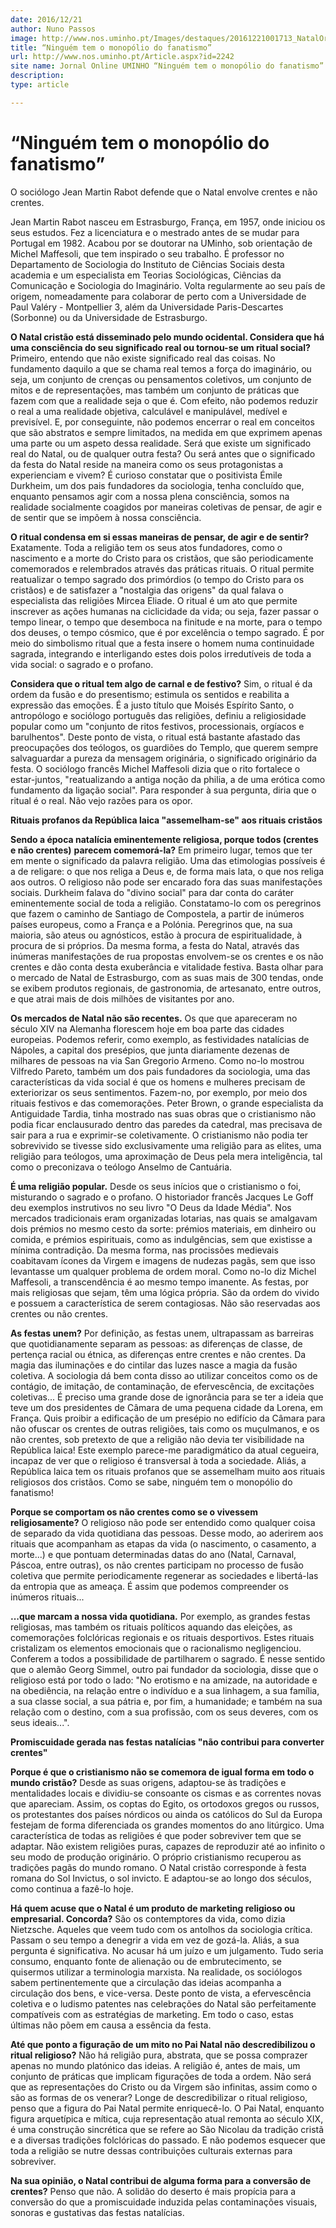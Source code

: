 ```yaml
---
date: 2016/12/21
author: Nuno Passos
image: http://www.nos.uminho.pt/Images/destaques/20161221001713_NatalOrtodoxoProcisodeNatalemTbilissi.jpg
title: “Ninguém tem o monopólio do fanatismo”
url: http://www.nos.uminho.pt/Article.aspx?id=2242
site name: Jornal Online UMINHO “Ninguém tem o monopólio do fanatismo”
description: 
type: article

---
```

# “Ninguém tem o monopólio do fanatismo”




O sociólogo Jean Martin Rabot defende que o Natal envolve crentes e não crentes.

Jean Martin Rabot nasceu em Estrasburgo, França, em 1957, onde iniciou os seus estudos. Fez a licenciatura e o mestrado antes de se mudar para Portugal em 1982. Acabou por se doutorar na UMinho, sob orientação de Michel Maffesoli, que tem inspirado o seu trabalho. É professor no Departamento de Sociologia do Instituto de Ciências Sociais desta academia e um especialista em Teorias Sociológicas, Ciências da Comunicação e Sociologia do Imaginário. Volta regularmente ao seu país de origem, nomeadamente para colaborar de perto com a Universidade de Paul Valéry - Montpellier 3, além da Universidade Paris-Descartes (Sorbonne) ou da Universidade de Estrasburgo.


**O Natal cristão está disseminado pelo mundo ocidental. Considera que há uma consciência do seu significado real ou tornou-se um ritual social?** 
Primeiro, entendo que não existe significado real das coisas. No fundamento daquilo a que se chama real temos a força do imaginário, ou seja, um conjunto de crenças ou pensamentos coletivos, um conjunto de mitos e de representações, mas também um conjunto de práticas que fazem com que a realidade seja o que é. Com efeito, não podemos reduzir o real a uma realidade objetiva, calculável e manipulável, medível e previsível. E, por conseguinte, não podemos encerrar o real em conceitos que são abstratos e sempre limitados, na medida em que exprimem apenas uma parte ou um aspeto dessa realidade. Será que existe um significado real do Natal, ou de qualquer outra festa? Ou será antes que o significado da festa do Natal reside na maneira como os seus protagonistas a experienciam e vivem? É curioso constatar que o positivista Émile Durkheim, um dos pais fundadores da sociologia, tenha concluído que, enquanto pensamos agir com a nossa plena consciência, somos na realidade socialmente coagidos por maneiras coletivas de pensar, de agir e de sentir que se impõem à nossa consciência.

**O ritual condensa em si essas maneiras de pensar, de agir e de sentir?** 
Exatamente. Toda a religião tem os seus atos fundadores, como o nascimento e a morte do Cristo para os cristãos, que são periodicamente comemorados e relembrados através das práticas rituais. O ritual permite reatualizar o tempo sagrado dos primórdios (o tempo do Cristo para os cristãos) e de satisfazer a "nostalgia das origens" da qual falava o especialista das religiões Mircea Eliade. O ritual é um ato que permite inscrever as ações humanas na ciclicidade da vida; ou seja, fazer passar o tempo linear, o tempo que desemboca na finitude e na morte, para o tempo dos deuses, o tempo cósmico, que é por excelência o tempo sagrado. É por meio do simbolismo ritual que a festa insere o homem numa continuidade sagrada, integrando e interligando estes dois polos irredutíveis de toda a vida social: o sagrado e o profano.

**Considera que o ritual tem algo de carnal e de festivo?** 
Sim, o ritual é da ordem da fusão e do presentismo; estimula os sentidos e reabilita a expressão das emoções. É a justo título que Moisés Espírito Santo, o antropólogo e sociólogo português das religiões, definiu a religiosidade popular como um "conjunto de ritos festivos, processionais, orgíacos e barulhentos". Deste ponto de vista, o ritual está bastante afastado das preocupações dos teólogos, os guardiões do Templo, que querem sempre salvaguardar a pureza da mensagem originária, o significado originário da festa. O sociólogo francês Michel Maffesoli dizia que o rito fortalece o estar-juntos, "reatualizando a antiga noção da philia, a de uma erótica como fundamento da ligação social". Para responder à sua pergunta, diria que o ritual é o real. Não vejo razões para os opor.

**Rituais profanos da República laica "assemelham-se" aos rituais cristãos** 

**Sendo a época natalícia eminentemente religiosa, porque todos (crentes e não crentes)** **parecem comemorá-la?** 
Em primeiro lugar, temos que ter em mente o significado da palavra religião. Uma das etimologias possíveis é a de religare: o que nos religa a Deus e, de forma mais lata, o que nos religa aos outros. O religioso não pode ser encarado fora das suas manifestações sociais. Durkheim falava do "divino social" para dar conta do caráter eminentemente social de toda a religião. Constatamo-lo com os peregrinos que fazem o caminho de Santiago de Compostela, a partir de inúmeros países europeus, como a França e a Polónia. Peregrinos que, na sua maioria, são ateus ou agnósticos, estão à procura de espiritualidade, à procura de si próprios. Da mesma forma, a festa do Natal, através das inúmeras manifestações de rua propostas envolvem-se os crentes e os não crentes e dão conta desta exuberância e vitalidade festiva. Basta olhar para o mercado de Natal de Estrasburgo, com as suas mais de 300 tendas, onde se exibem produtos regionais, de gastronomia, de artesanato, entre outros, e que atrai mais de dois milhões de visitantes por ano.

**Os mercados de Natal não são recentes.** 
Os que que apareceram no século XIV na Alemanha florescem hoje em boa parte das cidades europeias. Podemos referir, como exemplo, as festividades natalícias de Nápoles, a capital dos presépios, que junta diariamente dezenas de milhares de pessoas na via San Gregorio Armeno. Como no-lo mostrou Vilfredo Pareto, também um dos pais fundadores da sociologia, uma das características da vida social é que os homens e mulheres precisam de exteriorizar os seus sentimentos. Fazem-no, por exemplo, por meio dos rituais festivos e das comemorações. Peter Brown, o grande especialista da Antiguidade Tardia, tinha mostrado nas suas obras que o cristianismo não podia ficar enclausurado dentro das paredes da catedral, mas precisava de sair para a rua e exprimir-se coletivamente. O cristianismo não podia ter sobrevivido se tivesse sido exclusivamente uma religião para as elites, uma religião para teólogos, uma aproximação de Deus pela mera inteligência, tal como o preconizava o teólogo Anselmo de Cantuária.

**É uma religião popular.** 
Desde os seus inícios que o cristianismo o foi, misturando o sagrado e o profano. O historiador francês Jacques Le Goff deu exemplos instrutivos no seu livro "O Deus da Idade Média". Nos mercados tradicionais eram organizadas lotarias, nas quais se amalgavam dois prémios no mesmo cesto da sorte: prémios materiais, em dinheiro ou comida, e prémios espirituais, como as indulgências, sem que existisse a mínima contradição. Da mesma forma, nas procissões medievais coabitavam ícones da Virgem e imagens de nudezas pagãs, sem que isso levantasse um qualquer problema de ordem moral. Como no-lo diz Michel Maffesoli, a transcendência é ao mesmo tempo imanente. As festas, por mais religiosas que sejam, têm uma lógica própria. São da ordem do vivido e possuem a característica de serem contagiosas. Não são reservadas aos crentes ou não crentes.

**As festas unem?** 
Por definição, as festas unem, ultrapassam as barreiras que quotidianamente separam as pessoas: as diferenças de classe, de pertença racial ou étnica, as diferenças entre crentes e não crentes. Da magia das iluminações e do cintilar das luzes nasce a magia da fusão coletiva. A sociologia dá bem conta disso ao utilizar conceitos como os de contágio, de imitação, de contaminação, de efervescência, de excitações coletivas... É preciso uma grande dose de ignorância para se ter a ideia que teve um dos presidentes de Câmara de uma pequena cidade da Lorena, em França. Quis proibir a edificação de um presépio no edifício da Câmara para não ofuscar os crentes de outras religiões, tais como os muçulmanos, e os não crentes, sob pretexto de que a religião não devia ter visibilidade na República laica! Este exemplo parece-me paradigmático da atual cegueira, incapaz de ver que o religioso é transversal à toda a sociedade. Aliás, a República laica tem os rituais profanos que se assemelham muito aos rituais religiosos dos cristãos. Como se sabe, ninguém tem o monopólio do fanatismo!

**Porque se comportam os não crentes como se o vivessem religiosamente?** 
O religioso não pode ser entendido como qualquer coisa de separado da vida quotidiana das pessoas. Desse modo, ao aderirem aos rituais que acompanham as etapas da vida (o nascimento, o casamento, a morte...) e que pontuam determinadas datas do ano (Natal, Carnaval, Páscoa, entre outras), os não crentes participam no processo de fusão coletiva que permite periodicamente regenerar as sociedades e libertá-las da entropia que as ameaça. É assim que podemos compreender os inúmeros rituais...

**...que marcam a nossa vida quotidiana.** 
Por exemplo, as grandes festas religiosas, mas também os rituais políticos aquando das eleições, as comemorações folclóricas regionais e os rituais desportivos. Estes rituais cristalizam os elementos emocionais que o racionalismo negligenciou. Conferem a todos a possibilidade de partilharem o sagrado. É nesse sentido que o alemão Georg Simmel, outro pai fundador da sociologia, disse que o religioso está por todo o lado: "No erotismo e na amizade, na autoridade e na obediência, na relação entre o indivíduo e a sua linhagem, a sua família, a sua classe social, a sua pátria e, por fim, a humanidade; e também na sua relação com o destino, com a sua profissão, com os seus deveres, com os seus ideais...".


**Promiscuidade gerada nas festas natalícias "não contribui para converter crentes"** 

**Porque é que o cristianismo não se comemora de igual forma em todo o mundo cristão?** 
Desde as suas origens, adaptou-se às tradições e mentalidades locais e dividiu-se consoante os cismas e as correntes novas que apareciam. Assim, os coptas do Egito, os ortodoxos gregos ou russos, os protestantes dos países nórdicos ou ainda os católicos do Sul da Europa festejam de forma diferenciada os grandes momentos do ano litúrgico. Uma característica de todas as religiões é que poder sobreviver tem que se adaptar. Não existem religiões puras, capazes de reproduzir até ao infinito o seu modo de produção originário. O próprio cristianismo recuperou as tradições pagãs do mundo romano. O Natal cristão corresponde à festa romana do Sol Invictus, o sol invicto. E adaptou-se ao longo dos séculos, como continua a fazê-lo hoje.

**Há quem acuse que o Natal é um produto de marketing religioso ou empresarial. Concorda?** 
São os contemptores da vida, como dizia Nietzsche. Aqueles que veem tudo com os antolhos da sociologia crítica. Passam o seu tempo a denegrir a vida em vez de gozá-la. Aliás, a sua pergunta é significativa. No acusar há um juízo e um julgamento. Tudo seria consumo, enquanto fonte de alienação ou de embrutecimento, se quisermos utilizar a terminologia marxista. Na realidade, os sociólogos sabem pertinentemente que a circulação das ideias acompanha a circulação dos bens, e vice-versa. Deste ponto de vista, a efervescência coletiva e o ludismo patentes nas celebrações do Natal são perfeitamente compatíveis com as estratégias de marketing. Em todo o caso, estas últimas não põem em causa a essência da festa.

**Até que ponto a figuração de um mito no Pai Natal não descredibilizou o ritual religioso?** 
Não há religião pura, abstrata, que se possa comprazer apenas no mundo platónico das ideias. A religião é, antes de mais, um conjunto de práticas que implicam figurações de toda a ordem. Não será que as representações do Cristo ou da Virgem são infinitas, assim como o são as formas de os venerar? Longe de descredibilizar o ritual religioso, penso que a figura do Pai Natal permite enriquecê-lo. O Pai Natal, enquanto figura arquetípica e mítica, cuja representação atual remonta ao século XIX, é uma construção sincrética que se refere ao São Nicolau da tradição cristã e a diversas tradições folclóricas do passado. E não podemos esquecer que toda a religião se nutre dessas contribuições culturais externas para sobreviver.

**Na sua opinião, o Natal contribui de alguma forma para a conversão de crentes?** 
Penso que não. A solidão do deserto é mais propícia para a conversão do que a promiscuidade induzida pelas contaminações visuais, sonoras e gustativas das festas natalícias.
